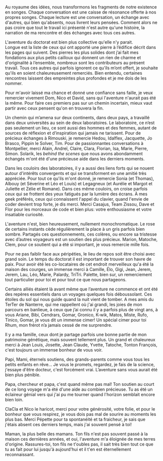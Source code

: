 Au royaume des idées, nous transformons les fragments de notre existence en songes.
Chaque conversation est une caisse de résonance offerte à nos propres songes.
Chaque lecture est une conversation, un échange avec d'autres, qui bien qu'absents,
 nous livrent leurs pensées. Comment alors ne pas croire que tout le travail ici
 présenté n'est autre qu'une histoire, la narration de ma rencontre et
 des échanges avec tous ces autres.

L'aventure du doctorat est bien plus collective qu'elle n'y parait.   
Longue est la liste de ceux qui ont apporté une pierre à l’édifice décrit dans les pages qui suivent.
Des pierres les plus solides dont j’ai fait mes fondations aux plus petits cailloux qui donnent un rien de charme et d'originalité à l’ensemble, nombreux sont les contributeurs au présent travail.
Tous ces autres qui parfois ignorent ce qu’ils m’ont offert, je souhaite qu'ils en soient chaleureusement remerciés.
Bien entendu, certaines rencontres laissent des empreintes plus profondes et je me dois de les nommer.

Pour m'avoir laissé ma chance et donné une confiance sans faille, je veux remercier vivement Dom, Nico et David, sans qui l'aventure n'aurait pas été la même.
Pour faire ces premiers pas sur un chemin incertain, mieux vaut partir avec ceux pensent qu'on en trouvera la fin.

Un chemin qui m’amena sur deux continents, dans deux pays, a travaillé dans deux universités au sein de deux laboratoires.
Le laboratoire, ce n’est pas seulement un lieu, ce sont aussi des hommes et des femmes, autant de sources de réflexion et d’inspiration qui jamais ne tarissent.
Pour de précieux échanges à Rimouski, je remercie Hedou, Idalflex, Jacquette, Jo Brasco, Pippin le Solver, Tim. Pour de passionnantes conversations à Montpellier, merci Alain, Andreï, Claire, Clara, Florian, Isa,   Marie, Pierre, Simon. Solarik, les *behind the scenes* que nous avons abondamment échangés m'ont été d'une précieuse aide dans les derniers moments.

Dans les couloirs des laboratoires, il y a aussi des liens forts qui se nouent autour d'intérêts convergents et qui se transforment en une amitié très appréciée. Pour tout ce qu'ils m'ont donné, je remercie Sonia (et Thomas), Albouy (et Séverine et Léo et Louis) et Legagneux (et Aurélie et Margot et Juliette et Zélie et Romane). Dans ces même couloirs, on croise parfois ceux qui se frottent des yeux fatigués par la lumière des écrans. À mes geek préférés, ceux qui connaissent l'appel du clavier, quand l'envie de coder devient trop forte, je dis merci. Merci Casajus, Team Zissou, Dave et Flor pour les morceaux de code et bien plus: votre enthousiasme et votre insatiable curiosité.

L'aventure n'est, bien heureusement, nullement monochromatique. Le rose de certains instants cède régulièrement la place à un gris parfois bien sombre. Partagés ces questionnements, ces colères, ou encore sa tristesse avec d’autres voyageurs est un soutien des plus précieux. Marion, Matoche, Clem, pour ce soutient qui a été si important, je vous remercie mille fois.

Pour ne pas faiblir face aux péripéties, le lieu de repos soit être choisi avec grand soin. Le temps du doctorat il est important de trouver son havre de paix. Pour avoir été les co-locataires de cet endroit merveilleux qu'a été la maison des courges, un immense merci à Camille, Élo, Gigi, Jean, Jerem, Jerem, Lau, Léo, Marie, Palardy, TriTri. Palette, bien sur, un remerciement tout particulier pour toi et pour tout ce que nous partageons.

Certains alliés étaient là avant même que l’aventure ne commence et ont été des repères essentiels dans un voyages quelques fois déboussolant. Ces étoiles du sol qui nous guide quand la nuit vient de tomber.
A mes amis du TerTer de Nanterre, qui me rappellent où j'ai grandi, les joies de mon parcours en banlieue, à ceux que j’ai connu il y a parfois plus de vingt ans, à vous Ariane, Bibi, Cendrars, Gomar, Gronico, K-wik, Matos, Miste, Rufo, Tinico, Gomar, je vous dit un immense cimer! Un spécial cimer pour toi Rhum, mon frérot n’a jamais cessé de me surprendre.

Il y a ma famille, ceux dont je partage parfois une bonne partie de mon patrimoine génétique, mais souvent tellement plus. Un grand et chaleureux merci à Jean Louis, Josette, Jean Claude, Yvette, Tatoche, Tonton François, c'est toujours un immense bonheur de vous voir.

Papi, Mami, éternels soutiens, des grands-parents comme vous tous les petits enfants en rêve... Je vous le promets, regardez, je fais de la science, j'essaye d'être docteur, c'est forcément vrai. L’aventure sans vous aurait été bien plus pénible.

Papa, chercheur et papa, c'est quand même pas mal! Ton soutien au court de ce long voyage m'a été d'une aide au combien précieuse. Tu as été un éclaireur génial vers qui j'ai pu me tourner quand l'horizon semblait encore bien loin.

ClaCla et Nico le haricot, merci pour votre générosité, votre folie, et pour le bonheur que vous respirez, je vous dois pas mal de sourire au moments les plus bas.
Merci Pépette pour ta spontanéité et ta fraicheur, je sais que j'étais absent ces derniers temps, mais j'ai souvent pensé à toi!

Maman, la plus belle des mamans. Ton fils n'est pas souvent passé à la maison ces dernières années, et oui, l'aventure m'a éloignée de mes terres d'origine. Rassures-toi, ton fils ne t'oubles pas, il sait très bien tout ce que tu as fait pour lui jusqu'à aujourd'hui et il t'en est éternellement reconnaissant.
